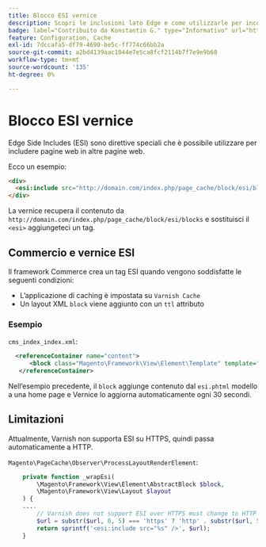 ```yaml
---
title: Blocco ESI vernice
description: Scopri le inclusioni lato Edge e come utilizzarle per incorporare le pagine web.
badge: label="Contribuito da Konstantin G." type="Informativo" url="https://github.com/goivvy" tooltip="Konstantin G."
feature: Configuration, Cache
exl-id: 7dccafa5-df79-4690-be5c-ff774c66bb2a
source-git-commit: a2bd4139aac1044e7e5ca8fcf2114b7f7e9e9b68
workflow-type: tm+mt
source-wordcount: '135'
ht-degree: 0%

---
```


# Blocco ESI vernice

Edge Side Includes (ESI) sono direttive speciali che è possibile utilizzare per includere pagine web in altre pagine web.

Ecco un esempio:

```html
<div>
  <esi:include src="http://domain.com/index.php/page_cache/block/esi/blocks"/>
</div>
```

La vernice recupera il contenuto da `http://domain.com/index.php/page_cache/block/esi/blocks` e sostituisci il `<esi>` aggiungeteci un tag.

## Commercio e vernice ESI

Il framework Commerce crea un tag ESI quando vengono soddisfatte le seguenti condizioni:

- L’applicazione di caching è impostata su `Varnish Cache`
- Un layout XML `block` viene aggiunto con un `ttl` attributo

### Esempio

`cms_index_index.xml`:

```xml
  <referenceContainer name="content">
      <block class="Magento\Framework\View\Element\Template" template="Magento_Paypal::esi.phtml" ttl="30"/>
   </referenceContainer>
```

Nell’esempio precedente, il `block` aggiunge contenuto dal `esi.phtml` modello a una home page e Vernice lo aggiorna automaticamente ogni 30 secondi.

## Limitazioni

Attualmente, Varnish non supporta ESI su HTTPS, quindi passa automaticamente a HTTP.

`Magento\PageCache\Observer\ProcessLayoutRenderElement`:

```php
    private function _wrapEsi(
        \Magento\Framework\View\Element\AbstractBlock $block,
        \Magento\Framework\View\Layout $layout
    ) {
    ....
        // Varnish does not support ESI over HTTPS must change to HTTP
        $url = substr($url, 0, 5) === 'https' ? 'http' . substr($url, 5) : $url;
        return sprintf('<esi:include src="%s" />', $url);
    }
```
